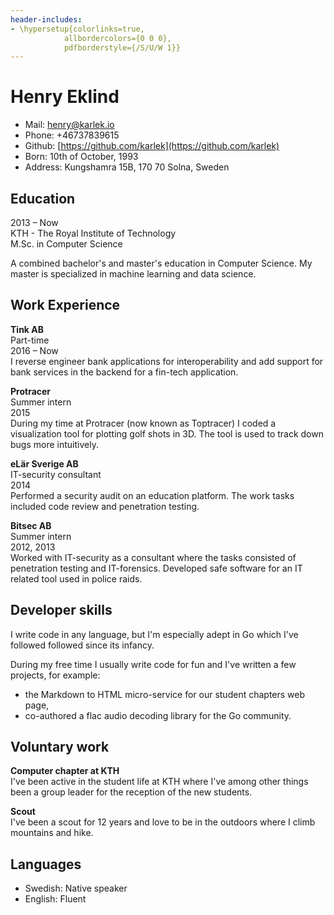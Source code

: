 ```yaml
---
header-includes:
- \hypersetup{colorlinks=true,
            allbordercolors={0 0 0},
            pdfborderstyle={/S/U/W 1}}
---
```


# Henry Eklind

* Mail:    henry@karlek.io
* Phone:   +46737839615
* Github:  [https://github.com/karlek](https://github.com/karlek)
* Born:    10th of October, 1993
* Address: Kungshamra 15B, 170 70 Solna, Sweden

## Education

2013 – Now  
KTH - The Royal Institute of Technology  
M.Sc. in Computer Science  

A combined bachelor's and master's education in Computer Science. My master is
specialized in machine learning and data science.

## Work Experience

__Tink AB__  
Part-time  
2016 – Now   
I reverse engineer bank applications for interoperability and add support for
bank services in the backend for a fin-tech application.

__Protracer__  
Summer intern  
2015  
During my time at Protracer (now known as Toptracer) I coded a visualization
tool for plotting golf shots in 3D. The tool is used to track down bugs more
intuitively.

__eLär Sverige AB__  
IT-security consultant  
2014  
Performed a security audit on an education platform. The work tasks included
code review and penetration testing.

__Bitsec AB__  
Summer intern  
2012, 2013  
Worked with IT-security as a consultant where the tasks consisted of penetration
testing and IT-forensics. Developed safe software for an IT related tool used in
police raids.

## Developer skills

I write code in any language, but I'm especially adept in Go which I've followed
followed since its infancy. 

During my free time I usually write code for fun and I've written a few
projects, for example:

* the Markdown to HTML micro-service for our student chapters web page,
* co-authored a flac audio decoding library for the Go community.

## Voluntary work

__Computer chapter at KTH__  
I've been active in the student life at KTH where I've among other things been
a group leader for the reception of the new students. 

__Scout__  
I've been a scout for 12 years and love to be in the outdoors where I climb
mountains and hike. 

## Languages

* Swedish: Native speaker
* English: Fluent

